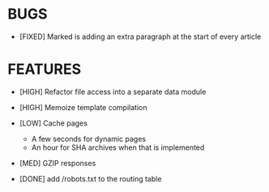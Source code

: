 BUGS
====

* [FIXED] Marked is adding an extra paragraph at the start of every article

FEATURES
========
* [HIGH] Refactor file access into a separate data module
* [HIGH] Memoize template compilation
* [LOW] Cache pages
    * A few seconds for dynamic pages
    * An hour for SHA archives when that is implemented
* [MED] GZIP responses

* [DONE] add /robots.txt to the routing table
